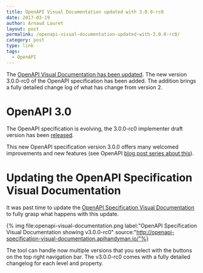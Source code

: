 ```yaml
---
title: OpenAPI Visual Documentation updated with 3.0.0-rc0
date: 2017-03-19
author: Arnaud Lauret
layout: post
permalink: /openapi-visual-documentation-updated-with-3.0.0-rc0/
category: post
type: link
tags:
  - OpenAPI
---
```

The [OpenAPI Visual Documentation has been updated](http://openapi-specification-visual-documentation.apihandyman.io/). The new version 3.0.0-rc0 of the OpenAPI specification has been added. The addition brings a fully detailed change log of what has change from version 2.<!--more-->

# OpenAPI 3.0
The OpenAPI specification is evolving, the 3.0.0-rc0 implementer draft version has been [released](https://www.openapis.org/blog/2017/03/01/openapi-spec-3-implementers-draft-released).

This new OpenAPI specification version 3.0.0 offers many welcomed improvements and new features (see OpenAPI [blog post series about this](https://www.openapis.org/news/blogs/2016/10/tdc-structural-improvements-explaining-30-spec-part-2)).

# Updating the OpenAPI Specification Visual Documentation
It was past time to update the [OpenAPI Specification Visual Documentation](http://openapi-specification-visual-documentation.apihandyman.io/) to fully grasp what happens with this update.

{% img file:openapi-visual-documentation.png label:"OpenAPI Specification Visual Documentation showing v3.0.0-rc0" source:"http://openapi-specification-visual-documentation.apihandyman.io/"%}

The tool can handle now multiple versions that you select with the buttons on the top right navigation bar. The v3.0.0-rc0 comes with a fully detailed changelog for each level and property.
